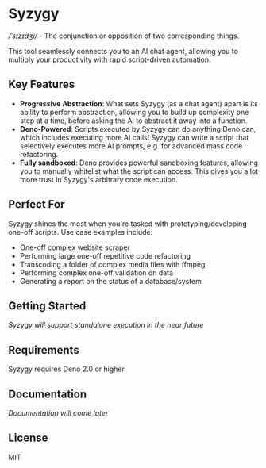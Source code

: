 # Syzygy

*/ˈsɪzɪdʒi/* - The conjunction or opposition of two corresponding things.

This tool seamlessly connects you to an AI chat agent, allowing you to multiply your productivity with rapid script-driven automation.

## Key Features

- **Progressive Abstraction**: What sets Syzygy (as a chat agent) apart is its ability to perform abstraction, allowing you to build up complexity one step at a time, before asking the AI to abstract it away into a function.
- **Deno-Powered**: Scripts executed by Syzygy can do anything Deno can, which includes executing more AI calls! Syzygy can write a script that selectively executes more AI prompts, e.g. for advanced mass code refactoring.
- **Fully sandboxed**: Deno provides powerful sandboxing features, allowing you to manually whitelist what the script can access. This gives you a lot more trust in Syzygy's arbitrary code execution.

## Perfect For

Syzygy shines the most when you're tasked with prototyping/developing one-off scripts. Use case examples include:
- One-off complex website scraper
- Performing large one-off repetitive code refactoring
- Transcoding a folder of complex media files with ffmpeg
- Performing complex one-off validation on data
- Generating a report on the status of a database/system

## Getting Started

*Syzygy will support standalone execution in the near future*

## Requirements

Syzygy requires Deno 2.0 or higher.

## Documentation

*Documentation will come later*

## License

MIT
